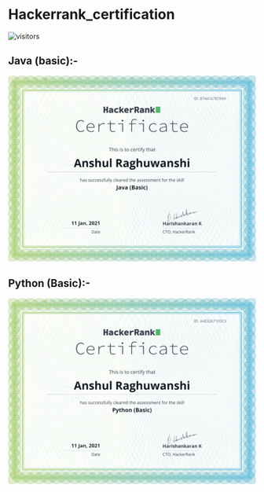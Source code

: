 # Hackerrank_certification
![visitors](https://visitor-badge.laobi.icu/badge?page_id=Ansh00/Hackerrank_certification)

## Java (basic):-
![](https://github.com/Ansh00/Hackerrank_certification/blob/master/JAVA(Basic).png)

## Python (Basic):-
![](https://github.com/Ansh00/Hackerrank_certification/blob/master/PYTHON(Basic).png)